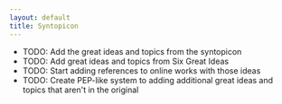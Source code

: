 ```yaml
---
layout: default
title: Syntopicon
---
```


* TODO: Add the great ideas and topics from the syntopicon
* TODO: Add great ideas and topics from Six Great Ideas
* TODO: Start adding references to online works with those ideas
* TODO: Create PEP-like system to adding additional great ideas and topics that aren't in the original
